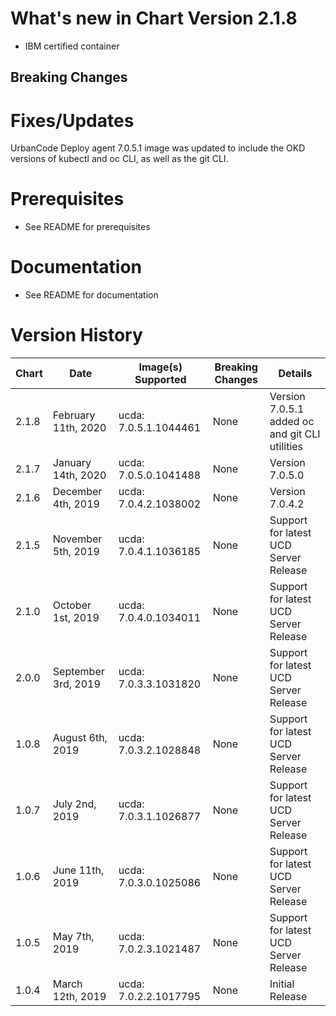 # What's new in Chart Version 2.1.8
* IBM certified container

## Breaking Changes

# Fixes/Updates
UrbanCode Deploy agent 7.0.5.1 image was updated to include the OKD versions of kubectl and oc CLI, as well as the git CLI.

# Prerequisites
* See README for prerequisites

# Documentation
* See README for documentation

# Version History

| Chart | Date | Image(s) Supported | Breaking Changes | Details |
| ----- | ---- | ------------------ | ---------------- | ------- | 
| 2.1.8 | February 11th, 2020 | ucda: 7.0.5.1.1044461 | None | Version 7.0.5.1 added oc and git CLI utilities |
| 2.1.7 | January 14th, 2020 | ucda: 7.0.5.0.1041488 | None | Version 7.0.5.0  |
| 2.1.6 | December 4th, 2019| ucda: 7.0.4.2.1038002 | None | Version 7.0.4.2  |
| 2.1.5 | November 5th, 2019| ucda: 7.0.4.1.1036185 | None | Support for latest UCD Server Release  |
| 2.1.0 | October 1st, 2019 | ucda: 7.0.4.0.1034011 | None | Support for latest UCD Server Release |
| 2.0.0 | September 3rd, 2019 | ucda: 7.0.3.3.1031820 | None | Support for latest UCD Server Release |
| 1.0.8 | August 6th, 2019 | ucda: 7.0.3.2.1028848 | None | Support for latest UCD Server Release |
| 1.0.7 | July 2nd, 2019 | ucda: 7.0.3.1.1026877 | None | Support for latest UCD Server Release |
| 1.0.6 | June 11th, 2019 | ucda: 7.0.3.0.1025086 | None | Support for latest UCD Server Release |
| 1.0.5 | May 7th, 2019 | ucda: 7.0.2.3.1021487 | None | Support for latest UCD Server Release |
| 1.0.4 | March 12th, 2019| ucda: 7.0.2.2.1017795 | None | Initial Release  |
